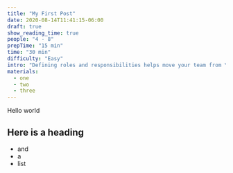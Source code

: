 ```yaml
---
title: "My First Post"
date: 2020-08-14T11:41:15-06:00
draft: true
show_reading_time: true
people: "4 - 8"
prepTime: "15 min"
time: "30 min"
difficulty: "Easy"
intro: "Defining roles and responsibilities helps move your team from \"storming\" to \"norming\", or help \"performing\" teams who've lost their way get back on track."
materials:
  - one
  - two
  - three
---
```


Hello world

## Here is a heading

- and
- a
- list